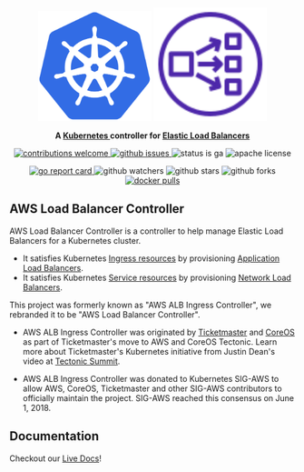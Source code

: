 <p align="center">
    <img src="docs/assets/images/kubernetes_icon.svg" alt="Kubernetes logo" width="200" />
    <img src="docs/assets/images/aws_load_balancer_icon.svg" alt="AWS Load Balancer logo" width="200" />
</p>
<p align="center">
    <strong>
        A
        <a href="https://kubernetes.io/">Kubernetes </a>
        controller for
        <a href="https://aws.amazon.com/elasticloadbalancing/">Elastic Load Balancers</a>
    </strong>
</p>
<p align="center">
    <a href="https://github.com/kubernetes-sigs/aws-load-balancer-controller/issues">
        <img src="https://img.shields.io/badge/contributions-welcome-brightgreen.svg?style=flat" alt="contributions welcome"/>
    </a>
    <a href="https://github.com/kubernetes-sigs/aws-load-balancer-controller/issues">
        <img src="https://img.shields.io/github/issues-raw/kubernetes-sigs/aws-load-balancer-controller?style=flat" alt="github issues"/>
    </a>
    <img src="https://img.shields.io/badge/status-ga-brightgreen?style=flat" alt="status is ga"/>
    <img src="https://img.shields.io/github/license/kubernetes-sigs/aws-load-balancer-controller?style=flat" alt="apache license"/>
</p>
<p align="center">
    <a href="https://goreportcard.com/report/github.com/kubernetes-sigs/aws-load-balancer-controller">
        <img src="https://goreportcard.com/badge/github.com/kubernetes-sigs/aws-load-balancer-controller" alt="go report card"/>
    </a>
    <img src="https://img.shields.io/github/watchers/kubernetes-sigs/aws-load-balancer-controller?style=social" alt="github watchers"/>
    <img src="https://img.shields.io/github/stars/kubernetes-sigs/aws-load-balancer-controller?style=social" alt="github stars"/>
    <img src="https://img.shields.io/github/forks/kubernetes-sigs/aws-load-balancer-controller?style=social" alt="github forks"/>
    <a href="https://hub.docker.com/r/amazon/aws-alb-ingress-controller/">
        <img src="https://img.shields.io/docker/pulls/amazon/aws-alb-ingress-controller" alt="docker pulls"/>
    </a>
</p>


## AWS Load Balancer Controller

AWS Load Balancer Controller is a controller to help manage Elastic Load Balancers for a Kubernetes cluster.

  - It satisfies Kubernetes [Ingress resources](https://kubernetes.io/docs/concepts/services-networking/ingress/) by provisioning [Application Load Balancers](https://docs.aws.amazon.com/elasticloadbalancing/latest/application/introduction.html).
  - It satisfies Kubernetes [Service resources](https://kubernetes.io/docs/concepts/services-networking/service/) by provisioning
[Network Load Balancers](https://docs.aws.amazon.com/elasticloadbalancing/latest/network/introduction.html).

This project was formerly known as "AWS ALB Ingress Controller", we rebranded it to be "AWS Load Balancer Controller".

  - AWS ALB Ingress Controller was originated by [Ticketmaster](https://github.com/ticketmaster) and [CoreOS](https://github.com/coreos) as part of Ticketmaster's move to AWS and CoreOS Tectonic. Learn more about Ticketmaster's Kubernetes initiative from Justin Dean's video at [Tectonic Summit](https://www.youtube.com/watch?v=wqXVKneP0Hg).

  - AWS ALB Ingress Controller was donated to Kubernetes SIG-AWS to allow AWS, CoreOS, Ticketmaster and other SIG-AWS contributors to officially maintain the project. SIG-AWS reached this consensus on June 1, 2018.

## Documentation
Checkout our [Live Docs](https://kubernetes-sigs.github.io/aws-load-balancer-controller/)!